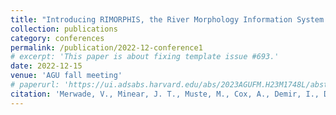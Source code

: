 ```yaml
---
title: "Introducing RIMORPHIS, the River Morphology Information System: An Online Community Resource for River Morphology Data and Tools"
collection: publications
category: conferences
permalink: /publication/2022-12-conference1
# excerpt: 'This paper is about fixing template issue #693.'
date: 2022-12-15
venue: 'AGU fall meeting'
# paperurl: 'https://ui.adsabs.harvard.edu/abs/2023AGUFM.H23M1748L/abstract'
citation: 'Merwade, V., Minear, J. T., Muste, M., Cox, A., Demir, I., Dey, S., ... & Sermet, Y. (2022, December). Introducing RIMORPHIS, the River Morphology Information System: An Online Community Resource for River Morphology Data and Tools. In <i>Fall Meeting 2022</i>. AGU.'
---
```


